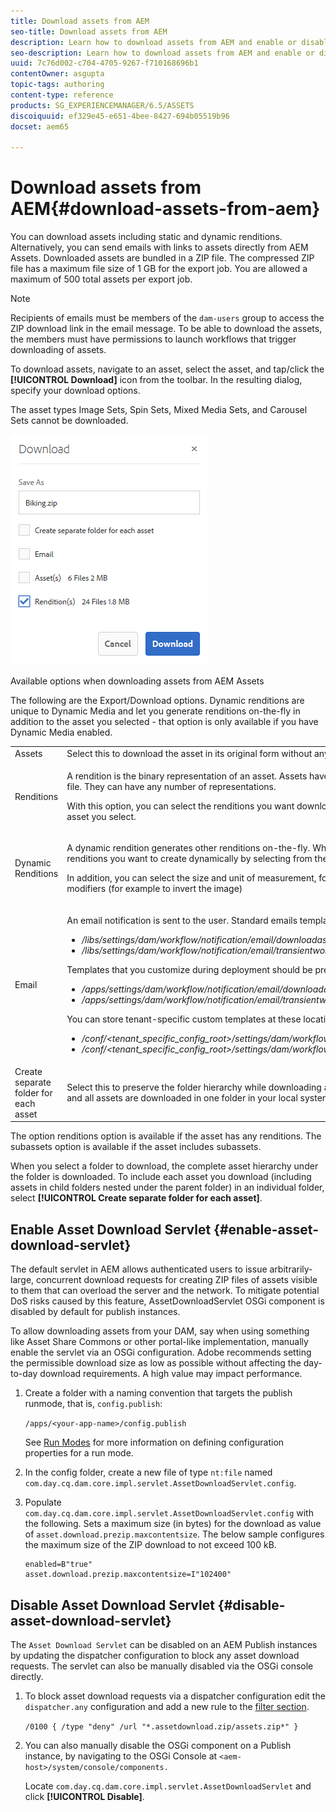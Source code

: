 ```yaml
---
title: Download assets from AEM
seo-title: Download assets from AEM
description: Learn how to download assets from AEM and enable or disable the download functionality.
seo-description: Learn how to download assets from AEM and enable or disable the download functionality.
uuid: 7c76d002-c704-4705-9267-f710168696b1
contentOwner: asgupta
topic-tags: authoring
content-type: reference
products: SG_EXPERIENCEMANAGER/6.5/ASSETS
discoiquuid: ef329e45-e651-4bee-8427-694b05519b96
docset: aem65

---
```


# Download assets from AEM{#download-assets-from-aem}

You can download assets including static and dynamic renditions. Alternatively, you can send emails with links to assets directly from AEM Assets. Downloaded assets are bundled in a ZIP file. The compressed ZIP file has a maximum file size of 1 GB for the export job. You are allowed a maximum of 500 total assets per export job.

>[!NOTE]
>
>Recipients of emails must be members of the `dam-users` group to access the ZIP download link in the email message. To be able to download the assets, the members must have permissions to launch workflows that trigger downloading of assets.

To download assets, navigate to an asset, select the asset, and tap/click the **[!UICONTROL Download]** icon from the toolbar. In the resulting dialog, specify your download options.

The asset types Image Sets, Spin Sets, Mixed Media Sets, and Carousel Sets cannot be downloaded.

![Options when downloading in AEM Assets](assets/asset_download_dialog.png)

Available options when downloading assets from AEM Assets

The following are the Export/Download options. Dynamic renditions are unique to Dynamic Media and let you generate renditions on-the-fly in addition to the asset you selected - that option is only available if you have Dynamic Media enabled.

<table>
 <tbody> 
  <tr> 
   <td>Assets</td> 
   <td>Select this to download the asset in its original form without any renditions.</td> 
  </tr> 
  <tr> 
   <td>Renditions<br /> </td> 
   <td><p>A rendition is the binary representation of an asset. Assets have a primary representation - that of the uploaded file. They can have any number of representations.</p> <p>With this option, you can select the renditions you want downloaded. The renditions available depend on the asset you select.<br /> </p> </td> 
  </tr> 
  <tr> 
   <td>Dynamic Renditions<br /> </td> 
   <td><p>A dynamic rendition generates other renditions on-the-fly. When you select this option, you also select the renditions you want to create dynamically by selecting from the <a href="https://helpx.adobe.com/experience-manager/6-5/assets/using/image-presets.html">Image Preset</a> list.</p> <p>In addition, you can select the size and unit of measurement, format, color space, resolution, and any image modifiers (for example to invert the image)</p> </td> 
  </tr> 
  <tr> 
   <td>Email</td> 
   <td><p>An email notification is sent to the user. Standard emails templates are available at the following locations:</p> 
    <ul> 
     <li><i>/libs/settings/dam/workflow/notification/email/downloadasset</i></li> 
     <li><i>/libs/settings/dam/workflow/notification/email/transientworkflowcompleted</i></li> 
    </ul> <p>Templates that you customize during deployment should be present at these locations:</p> 
    <ul> 
     <li><i>/apps/settings/dam/workflow/notification/email/downloadasset</i></li> 
     <li><i>/apps/settings/dam/workflow/notification/email/transientworkflowcompleted</i></li> 
    </ul> <p>You can store tenant-specific custom templates at these locations:</p> 
    <ul> 
     <li><i>/conf/&lt;tenant_specific_config_root&gt;/settings/dam/workflow/notification/email/downloadasset</i></li> 
     <li><i>/conf/&lt;tenant_specific_config_root&gt;/settings/dam/workflow/notification/email/transientworkflowcompleted</i></li> 
    </ul> </td> 
  </tr> 
  <tr> 
   <td>Create separate folder for each asset</td> 
   <td>Select this to preserve the folder hierarchy while downloading assets. By default, the folder hierarchy is ignored and all assets are downloaded in one folder in your local system</td> 
  </tr> 
 </tbody> 
</table>

The option renditions option is available if the asset has any renditions. The subassets option is available if the asset includes subassets.

When you select a folder to download, the complete asset hierarchy under the folder is downloaded. To include each asset you download (including assets in child folders nested under the parent folder) in an individual folder, select **[!UICONTROL Create separate folder for each asset]**.

## Enable Asset Download Servlet {#enable-asset-download-servlet}

The default servlet in AEM allows authenticated users to issue arbitrarily-large, concurrent download requests for creating ZIP files of assets visible to them that can overload the server and the network. To mitigate potential DoS risks caused by this feature, AssetDownloadServlet OSGi component is disabled by default for publish instances.

To allow downloading assets from your DAM, say when using something like Asset Share Commons or other portal-like implementation, manually enable the servlet via an OSGi configuration. Adobe recommends setting the permissible download size as low as possible without affecting the day-to-day download requirements. A high value may impact performance.

1. Create a folder with a naming convention that targets the publish runmode, that is, `config.publish`:

   `/apps/<your-app-name>/config.publish`

   See [Run Modes](/sites/deploying/using/configure-runmodes.md#defining-configuration-properties-for-a-run-mode) for more information on defining configuration properties for a run mode.

1. In the config folder, create a new file of type `nt:file` named `com.day.cq.dam.core.impl.servlet.AssetDownloadServlet.config`.
1. Populate `com.day.cq.dam.core.impl.servlet.AssetDownloadServlet.config` with the following. Sets a maximum size (in bytes) for the download as value of `asset.download.prezip.maxcontentsize`. The below sample configures the maximum size of the ZIP download to not exceed 100 kB.

   ```
   enabled=B"true"
   asset.download.prezip.maxcontentsize=I"102400"
   ```

## Disable Asset Download Servlet {#disable-asset-download-servlet}

The `Asset Download Servlet` can be disabled on an AEM Publish instances by updating the dispatcher configuration to block any asset download requests. The servlet can also be manually disabled via the OSGi console directly.

1. To block asset download requests via a dispatcher configuration edit the `dispatcher.any` configuration and add a new rule to the [filter section](https://docs.adobe.com/content/help/en/experience-manager-dispatcher/using/configuring/dispatcher-configuration.html#defining-a-filter).

   `/0100 { /type "deny" /url "*.assetdownload.zip/assets.zip*" }`

1. You can also manually disable the OSGi component on a Publish instance, by navigating to the OSGi Console at `<aem-host>/system/console/components.`

   Locate `com.day.cq.dam.core.impl.servlet.AssetDownloadServlet` and click **[!UICONTROL Disable]**.

